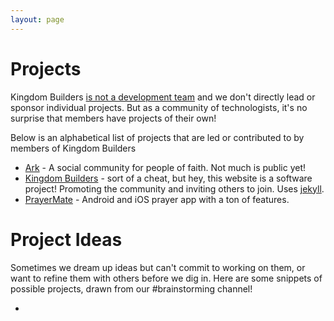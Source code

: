 ```yaml
---
layout: page
---
```


# Projects

Kingdom Builders [is not a development team](/about#what-its-not) and we don't directly lead or sponsor individual projects. But as a community of technologists, it's no surprise that members have projects of their own!

Below is an alphabetical list of projects that are led or contributed to by members of Kingdom Builders

* [Ark](http://joinark.social/) - A social community for people of faith. Not much is public yet!
* [Kingdom Builders](https://github.com/KingdomBuilders/kingdombuilders.github.io) - sort of a cheat, but hey, this website is a software project! Promoting the community and inviting others to join. Uses [jekyll](http://jekyllrb.com/).
* [PrayerMate](http://www.geero.net/prayermate/) - Android and iOS prayer app with a ton of features.

# Project Ideas

Sometimes we dream up ideas but can't commit to working on them, or want to refine them with others before we dig in. Here are some snippets of possible projects, drawn from our #brainstorming channel!

*
